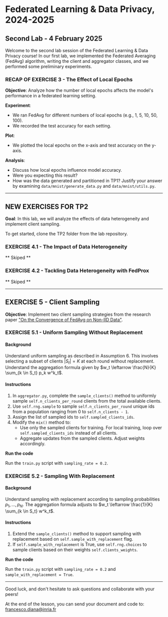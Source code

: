 # Federated Learning & Data Privacy, 2024-2025

## Second Lab - 4 February 2025

Welcome to the second lab session of the Federated Learning & Data Privacy course! In our first lab, we implemented the Federated Averaging (FedAvg) algorithm, writing the client and aggregator classes, and we performed some preliminary experiments.

### RECAP OF EXERCISE 3 - The Effect of Local Epochs

**Objective**: Analyze how the number of local epochs affects the model's performance in a federated learning setting.

**Experiment**:
- We ran FedAvg for different numbers of local epochs (e.g., 1, 5, 10, 50, 100).
- We recorded the test accuracy for each setting.

**Plot**:
- We plotted the local epochs on the x-axis and test accuracy on the y-axis.

**Analysis**:
- Discuss how local epochs influence model accuracy. 
- Were you expecting this result? 
- How was the data generated and partitioned in TP1? Justify your answer by examining `data/mnist/generate_data.py` and `data/mnist/utils.py`.

---

## NEW EXERCISES FOR TP2

**Goal**: In this lab, we will analyze the effects of data heterogeneity and implement client sampling.

To get started, clone the TP2 folder from the lab repository.

### EXERCISE 4.1 - The Impact of Data Heterogeneity

** Skiped **

### EXERCISE 4.2 - Tackling Data Heterogeneity with FedProx

** Skiped **

---

## EXERCISE 5 - Client Sampling

**Objective**: Implement two client sampling strategies from the research paper ["On the Convergence of FedAvg on Non-IID Data"](https://arxiv.org/abs/1907.02189).

### EXERCISE 5.1 - Uniform Sampling Without Replacement

#### Background
Understand uniform sampling as described in Assumption 6. This involves selecting a subset of clients $|S_t| = K$ at each round without replacement. Understand the aggregation formula given by $w_t \leftarrow \frac{N}{K} \sum_{k \in S_t} p_k w^k_t$.

#### Instructions
1. In `aggregator.py`, complete the `sample_clients()` method to uniformly sample `self.n_clients_per_round` clients from the total available clients.
2. Use `self.rng.sample` to sample `self.n_clients_per_round` unique ids from a population ranging from 0 to `self.n_clients - 1`.
3. Assign the list of sampled ids to `self.sampled_clients_ids`.
4. Modify the `mix()` method to:
    - Use only the sampled clients for training. For local training, loop over `self.sampled_clients_ids` instead of all clients.
    - Aggregate updates from the sampled clients. Adjust weights accordingly.
   
**Run the code**

Run the `train.py` script with `sampling_rate = 0.2`.

### EXERCISE 5.2 - Sampling With Replacement

#### Background
Understand sampling with replacement according to sampling probabilities $p_1, \dots, p_N$. The aggregation formula adjusts to $w_t \leftarrow \frac{1}{K} \sum_{k \in S_t} w^k_t$.

#### Instructions
1. Extend the `sample_clients()` method to support sampling with replacement based on `self.sample_with_replacement` flag.
2. If `self.sample_with_replacement` is True, use `self.rng.choices` to sample clients based on their weights `self.clients_weights`.

**Run the code**

Run the `train.py` script with `sampling_rate = 0.2` and `sample_with_replacement = True`.

---


Good luck, and don't hesitate to ask questions and collaborate with your peers!

At the end of the lesson, you can send your document and code to: [francesco.diana@inria.fr](mailto:francesco.diana@inria.fr)


